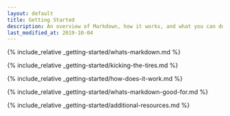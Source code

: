 ```yaml
---
layout: default
title: Getting Started
description: An overview of Markdown, how it works, and what you can do with it.
last_modified_at: 2019-10-04
---
```


{% include_relative _getting-started/whats-markdown.md %}

{% include_relative _getting-started/kicking-the-tires.md %}

{% include_relative _getting-started/how-does-it-work.md %}

{% include_relative _getting-started/whats-markdown-good-for.md %}

{% include_relative _getting-started/additional-resources.md %}
